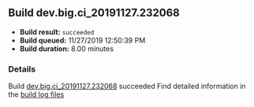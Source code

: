 ## Build dev.big.ci_20191127.232068
- **Build result:** `succeeded`
- **Build queued:** 11/27/2019 12:50:39 PM
- **Build duration:** 8.00 minutes
### Details
Build [dev.big.ci_20191127.232068](https://winappstudio.visualstudio.com/web/build.aspx?pcguid=a4ef43be-68ce-4195-a619-079b4d9834c2&builduri=vstfs%3a%2f%2f%2fBuild%2fBuild%2f32068) succeeded
Find detailed information in the [build log files]()
